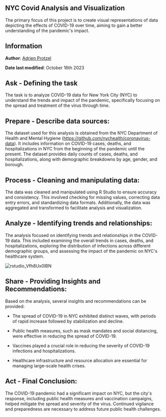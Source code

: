 ## NYC Covid Analysis and Visualization
The primary focus of this project is to create visual representations of data depicting the effects of COVID-19 over time, aiming to gain a better understanding of the pandemic's impact.

## Information 
**Author**: [Adrien Protzel](https://www.linkedin.com/in/adrien-protzel/)

**Date last modified**: October 16th 2023

## Ask - Defining the task

The task is to analyze COVID-19 data for New York City (NYC) to understand the trends and impact of the pandemic, specifically focusing on the spread and treatment of the virus through time.

## Prepare - Describe data sources:

The dataset used for this analysis is obtained from the NYC Department of Health and Mental Hygiene (https://github.com/nychealth/coronavirus-data). It includes information on COVID-19 cases, deaths, and hospitalizations in NYC from the beginning of the pandemic until the present. The dataset provides daily counts of cases, deaths, and hospitalizations, along with demographic breakdowns by age, gender, and borough.

## Process - Cleaning and manipulating data:

The data was cleaned and manipulated using R Studio to ensure accuracy and consistency. This involved checking for missing values, correcting data entry errors, and standardizing data formats. Additionally, the data was aggregated and transformed to facilitate analysis and visualization.

## Analyze - Identifying trends and relationships:

The analysis focused on identifying trends and relationships in the COVID-19 data. This included examining the overall trends in cases, deaths, and hospitalizations, exploring the distribution of infections across different demographic groups, and assessing the impact of the pandemic on NYC's healthcare system.

![rstudio_Vfh8Ux0IBN](https://github.com/AJ-Protzel/Personal-Projects/assets/31741271/088ed45d-25cd-401c-8b7b-03c4fbb79800)

## Share - Providing Insights and Recommendations:

Based on the analysis, several insights and recommendations can be provided:

- The spread of COVID-19 in NYC exhibited distinct waves, with periods of rapid increase followed by stabilization and decline.

- Public health measures, such as mask mandates and social distancing, were effective in reducing the spread of COVID-19.

- Vaccines played a crucial role in reducing the severity of COVID-19 infections and hospitalizations.

- Healthcare infrastructure and resource allocation are essential for managing large-scale health crises.

## Act - Final Conclusion:

The COVID-19 pandemic had a significant impact on NYC, but the city's response, including public health measures and vaccination campaigns, helped mitigate the spread and severity of the virus. Continued vigilance and preparedness are necessary to address future public health challenges.

